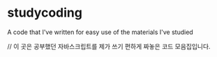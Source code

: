 # studycoding
A code that I've written for easy use of the materials I've studied

// 이 곳은 공부했던 자바스크립트를 제가 쓰기 편하게 짜놓은 코드 모음집입니다.
